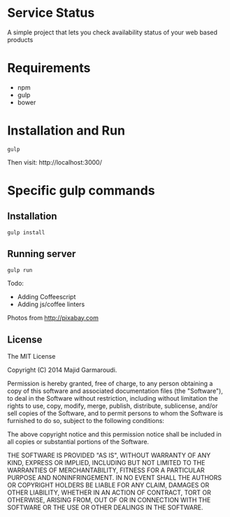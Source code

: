 Service Status
=================

A simple project that lets you check availability status of your web based products

# Requirements
* npm
* gulp
* bower

# Installation and Run
```terminal
gulp
```

Then visit: http://localhost:3000/

# Specific gulp commands
## Installation
```terminal
gulp install
```
## Running server
```terminal
gulp run
```

Todo:
* Adding Coffeescript
* Adding js/coffee linters


Photos from http://pixabay.com

## License

The MIT License

Copyright (C) 2014 Majid Garmaroudi.

Permission is hereby granted, free of charge, to any person obtaining a copy of this software and associated documentation files (the "Software"), to deal in the Software without restriction, including without limitation the rights to use, copy, modify, merge, publish, distribute, sublicense, and/or sell copies of the Software, and to permit persons to whom the Software is furnished to do so, subject to the following conditions:

The above copyright notice and this permission notice shall be included in all copies or substantial portions of the Software.

THE SOFTWARE IS PROVIDED "AS IS", WITHOUT WARRANTY OF ANY KIND, EXPRESS OR IMPLIED, INCLUDING BUT NOT LIMITED TO THE WARRANTIES OF MERCHANTABILITY, FITNESS FOR A PARTICULAR PURPOSE AND NONINFRINGEMENT. IN NO EVENT SHALL THE AUTHORS OR COPYRIGHT HOLDERS BE LIABLE FOR ANY CLAIM, DAMAGES OR OTHER LIABILITY, WHETHER IN AN ACTION OF CONTRACT, TORT OR OTHERWISE, ARISING FROM, OUT OF OR IN CONNECTION WITH THE SOFTWARE OR THE USE OR OTHER DEALINGS IN THE SOFTWARE.
